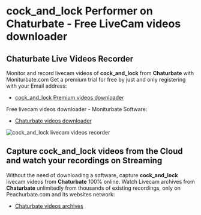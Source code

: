 # cock_and_lock Performer on Chaturbate - Free LiveCam videos downloader

## Chaturbate Live Videos Recorder

Monitor and record livecam videos of **cock_and_lock** from **Chaturbate** with Moniturbate.com
Get a premium trial for free by just and only registering with your Email address:
* [cock_and_lock Premium videos downloader](https://moniturbate.com/request-demo-licence-key.html)

Free livecam videos downloader - Moniturbate Software:
* [Chaturbate videos downloader](https://moniturbate.com/moniturbate-download-software.html)

![cock_and_lock livecam videos recorder](https://peachurnet.com/templates/moniturbate-software.png)


## Capture cock_and_lock videos from the Cloud and watch your recordings on Streaming

Without the need of downloading a software, capture **cock_and_lock** livecam videos from **Chaturbate** 100% online.
Watch Livecam archives from **Chaturbate** unlimitedly from thousands of existing recordings, only on Peachurbate.com and its websites network:
* [Chaturbate videos archives](https://peachurnet.com/)